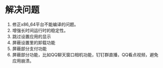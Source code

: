 # 解决问题

1. 修正x86_64平台不能编译的问题。
2. 增强长时间运行时的稳定性。
3. 跳过设置应用的显示
4. 屏蔽设置里的卸载功能
5. 屏蔽部分支付功能
6. 屏蔽部分功能，比如QQ聊天窗口相机功能，钉钉群直播，QQ看点视频，避免应用崩溃。